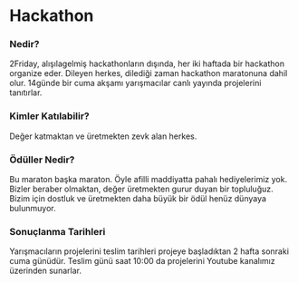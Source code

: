 # Hackathon
### Nedir?
2Friday, alışılagelmiş hackathonların dışında, her iki haftada bir hackathon organize eder. Dileyen herkes, dilediği zaman hackathon maratonuna dahil olur. 14günde bir cuma akşamı yarışmacılar canlı yayında projelerini tanıtırlar.
### Kimler Katılabilir?
Değer katmaktan ve üretmekten zevk alan herkes.
### Ödüller Nedir?
Bu maraton başka maraton. Öyle afilli maddiyatta pahalı hediyelerimiz yok. Bizler beraber olmaktan, değer üretmekten gurur duyan bir topluluğuz. Bizim için dostluk ve üretmekten daha büyük bir ödül henüz dünyaya bulunmuyor.
### Sonuçlanma Tarihleri
Yarışmacıların projelerini teslim tarihleri projeye başladıktan 2 hafta sonraki cuma günüdür. Teslim günü saat 10:00 da projelerini Youtube kanalımız üzerinden sunarlar.
